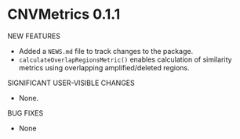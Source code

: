 # CNVMetrics 0.1.1

NEW FEATURES

* Added a `NEWS.md` file to track changes to the package.
* `calculateOverlapRegionsMetric()` enables calculation of similarity metrics using overlapping amplified/deleted regions.

SIGNIFICANT USER-VISIBLE CHANGES

* None.

BUG FIXES

* None